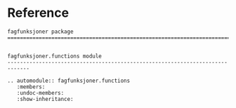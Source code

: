 # Reference

<!--
The content of the {eval-rst} block below is generated by the command:
poetry run sphinx-apidoc -T -f -t ./docs/templates -o ./docs ./src
from the root directory.

You need to rerun the command when python files are added, deleted or renamed.
Copy the content from the generated
fagfunksjoner.rst file to the {eval-rst} block below and
delete the .rst file afterwards.
-->

```{eval-rst}
fagfunksjoner package
=============================================================================


fagfunksjoner.functions module
-----------------------------------------------------------------------------

.. automodule:: fagfunksjoner.functions
   :members:
   :undoc-members:
   :show-inheritance:
```

